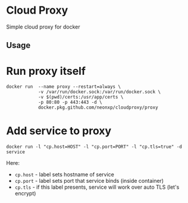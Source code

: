 # Cloud Proxy

Simple cloud proxy for docker

## Usage

# Run proxy itself
```
docker run  --name proxy --restart=always \
            -v /var/run/docker.sock:/var/run/docker.sock \
            -v $(pwd)/certs:/usr/app/certs \
            -p 80:80 -p 443:443 -d \
            docker.pkg.github.com/neonxp/cloudproxy/proxy
```

# Add service to proxy

```
docker run -l "cp.host=HOST" -l "cp.port=PORT" -l "cp.tls=true" -d service
```

Here:
* `cp.host` - label sets hostname of service
* `cp.port` - label sets port that service binds (inside container)
* `cp.tls` - if this label presents, service will work over auto TLS (let's encrypt)